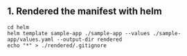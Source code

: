 ## 1. Rendered the manifest with helm

```
cd helm
helm template sample-app ./sample-app --values ./sample-app/values.yaml --output-dir rendered
echo "*" > ./rendered/.gitignore
```
